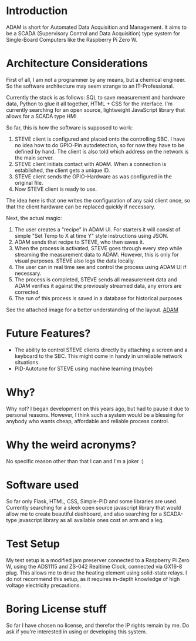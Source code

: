 # Introduction

ADAM is short for Automated Data Acquisition and Management. It aims to be a SCADA (Supervisory Control and Data Acquisition) type system for Single-Board Computers like the Raspberry Pi Zero W. 

# Architecture Considerations

First of all, I am not a programmer by any means, but a chemical engineer. So the software architecture may seem strange to an IT-Professional.

Currently the stack is as follows: SQL to save measurement and hardware data, Python to glue it all together, HTML + CSS for the interface.
I'm currently searching for an open source, lightweight JavaScript library that allows for a SCADA type HMI

So far, this is how the software is supposed to work:
1. STEVE client is configured and placed onto the controlling SBC. I have no idea how to do GPIO-Pin autodetection, so for now they have to be defined by hand.
The client is also told which address on the network is the main server. 
2. STEVE client initiats contact with ADAM. When a connection is established, the client gets a unique ID.
3. STEVE client sends the GPIO-Hardware as was configured in the original file.
4. Now STEVE client is ready to use.

The idea here is that one writes the configuration of any said client once, so that the client hardware can be replaced quickly if necessary.

Next, the actual magic:
1. The user creates a "recipe" in ADAM UI. For starters it will consist of simple "Set Temp to X at time Y" style instructions using JSON.
2. ADAM sends that recipe to STEVE, who then saves it.
3. When the process is activated, STEVE goes through every step while streaming the measurement data to ADAM. However, this is only for visual purposes. STEVE also logs the data locally.
4. The user can in real time see and control the process using ADAM UI if necessary.
5. The process is completed, STEVE sends all measurement data and ADAM verifies it against the previously streamed data, any errors are corrected
6. The run of this process is saved in a database for historical purposes

See the attached image for a better understanding of the layout.
[ADAM](https://user-images.githubusercontent.com/88145590/127775378-02bc50f0-fb87-4955-806c-c29674ea0b4e.jpg)

# Future Features?
- The ability to control STEVE clients directly by attaching a screen and a keyboard to the SBC. This might come in handy in unreliable network situations.
- PID-Autotune for STEVE using machine learning (maybe)

# Why?

Why not? I began development on this years ago, but had to pause it due to personal reasons. However, I think such a system would be a blessing for anybody who wants cheap, affordable and reliable process control.

# Why the weird acronyms?

No specific reason other than that I can and I'm a joker :)

# Software used

So far only Flask, HTML, CSS, Simple-PID and some libraries are used. Currently searching for a sleek open source javascript library that would allow me to create beautiful dashboard, and also searching for a SCADA-type javascript library as all available ones cost an arm and a leg.

# Test Setup
My test setup is a modified jam preserver connected to a Raspberry Pi Zero W, using the ADS1115 and ZS-042 Realtime Clock, connected via GX16-8 plug. 
This allows me to drive the heating element using solid-state relays. I do not recommend this setup, as it requires in-depth knowledge of high voltage electricity precautions.

# Boring License stuff
So far I have chosen no license, and therefor the IP rights remain by me. Do ask if you're interested in using or developing this system.
